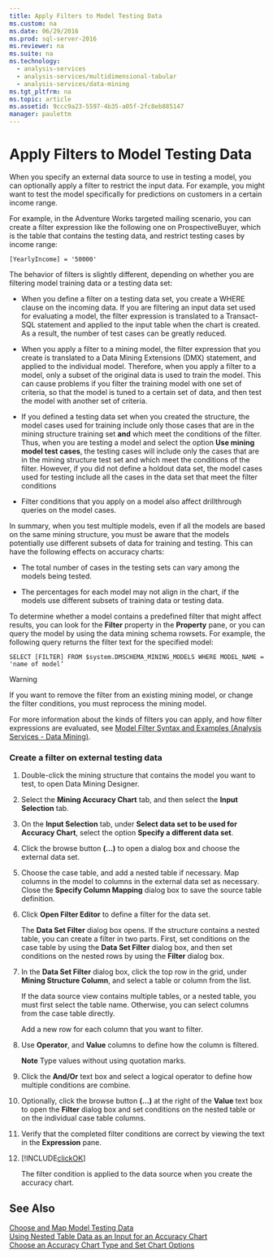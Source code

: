 ```yaml
---
title: Apply Filters to Model Testing Data
ms.custom: na
ms.date: 06/29/2016
ms.prod: sql-server-2016
ms.reviewer: na
ms.suite: na
ms.technology: 
  - analysis-services
  - analysis-services/multidimensional-tabular
  - analysis-services/data-mining
ms.tgt_pltfrm: na
ms.topic: article
ms.assetid: 9ccc9a23-5597-4b35-a05f-2fc8eb885147
manager: paulettm
---
```

# Apply Filters to Model Testing Data
When you specify an external data source to use in testing a model, you can optionally apply a filter to restrict the input data. For example, you might want to test the model specifically for predictions on customers in a certain income range.  
  
 For example, in the Adventure Works targeted mailing scenario, you can create a filter expression like the following one on ProspectiveBuyer, which is the table that contains the testing data, and restrict testing cases by income range:  
  
 `[YearlyIncome] = '50000'`  
  
 The behavior of filters is slightly different, depending on whether you are filtering model training data or a testing data set:  
  
-   When you define a filter on a testing data set, you create a WHERE clause on the incoming data. If you are filtering an input data set used for evaluating a model, the filter expression is translated to a Transact-SQL statement and applied to the input table when the chart is created. As a result, the number of test cases can be greatly reduced.  
  
-   When you apply a filter to a mining model, the filter expression that you create is translated to a Data Mining Extensions (DMX) statement, and applied to the individual model. Therefore, when you apply a filter to a model, only a subset of the original data is used to train the model. This can cause problems if you filter the training model with one set of criteria, so that the model is tuned to a certain set of data, and then test the model with another set of criteria.  
  
-   If you defined a testing data set when you created the structure, the model cases used for training include only those cases that are in the mining structure training set **and** which meet the conditions of the filter. Thus, when you are testing a model and select the option **Use mining model test cases**, the testing cases will include only the cases that are in the mining structure test set and which meet the conditions of the filter. However, if you did not define a holdout data set, the model cases used for testing include all the cases in the data set that meet the filter conditions  
  
-   Filter conditions that you apply on a model also affect drillthrough queries on the model cases.  
  
 In summary, when you test multiple models, even if all the models are based on the same mining structure, you must be aware that the models potentially use different subsets of data for training and testing. This can have the following effects on accuracy charts:  
  
-   The total number of cases in the testing sets can vary among the models being tested.  
  
-   The percentages for each model may not align in the chart, if the models use different subsets of training data or testing data.  
  
 To determine whether a model contains a predefined filter that might affect results, you can look for the **Filter** property in the **Property** pane, or you can query the model by using the data mining schema rowsets. For example, the following query returns the filter text for the specified model:  
  
 `SELECT [FILTER] FROM $system.DMSCHEMA_MINING_MODELS WHERE MODEL_NAME = 'name of model’`  
  
> [!WARNING]  
>  If you want to remove the filter from an existing mining model, or change the filter conditions, you must reprocess the mining model.  
  
 For more information about the kinds of filters you can apply, and how filter expressions are evaluated, see [Model Filter Syntax and Examples (Analysis Services - Data Mining)](../../Topics/TopicNameNotContainA/Model-Filter-Syntax-and-Examples--Analysis-Services---Data-Mining-.md).  
  
### Create a filter on external testing data  
  
1.  Double-click the mining structure that contains the model you want to test, to open Data Mining Designer.  
  
2.  Select the **Mining Accuracy Chart** tab, and then select the **Input Selection** tab.  
  
3.  On the **Input Selection** tab, under **Select data set to be used for Accuracy Chart**, select the option **Specify a different data set**.  
  
4.  Click the browse button **(…)** to open a dialog box and choose the external data set.  
  
5.  Choose the case table, and add a nested table if necessary. Map columns in the model to columns in the external data set as necessary. Close the **Specify Column Mapping** dialog box to save the source table definition.  
  
6.  Click **Open Filter Editor** to define a filter for the data set.  
  
     The **Data Set Filter** dialog box opens. If the structure contains a nested table, you can create a filter in two parts. First, set conditions on the case table by using the **Data Set Filter** dialog box, and then set conditions on the nested rows by using the **Filter** dialog box.  
  
7.  In the **Data Set Filter** dialog box, click the top row in the grid, under **Mining Structure Column**, and select a table or column from the list.  
  
     If the data source view contains multiple tables, or a nested table, you must first select the table name. Otherwise, you can select columns from the case table directly.  
  
     Add a new row for each column that you want to filter.  
  
8.  Use **Operator**, and **Value** columns to define how the column is filtered.  
  
     **Note** Type values without using quotation marks.  
  
9. Click the **And/Or** text box and select a logical operator to define how multiple conditions are combine.  
  
10. Optionally, click the browse button **(…)** at the right of the **Value** text box to open the **Filter** dialog box and set conditions on the nested table or on the individual case table columns.  
  
11. Verify that the completed filter conditions are correct by viewing the text in the **Expression** pane.  
  
12. [!INCLUDE[clickOK](../../Topics/TopicNameContainA/includes/clickOK_md.md)]  
  
     The filter condition is applied to the data source when you create the accuracy chart.  
  
## See Also  
 [Choose and Map Model Testing Data](../../Topics/TopicNameNotContainA/Choose-and-Map-Model-Testing-Data.md)   
 [Using Nested Table Data as an Input for an Accuracy Chart](../../Topics/TopicNameNotContainA/Using-Nested-Table-Data-as-an-Input-for-an-Accuracy-Chart.md)   
 [Choose an Accuracy Chart Type and Set Chart Options](../../Topics/TopicNameNotContainA/Choose-an-Accuracy-Chart-Type-and-Set-Chart-Options.md)